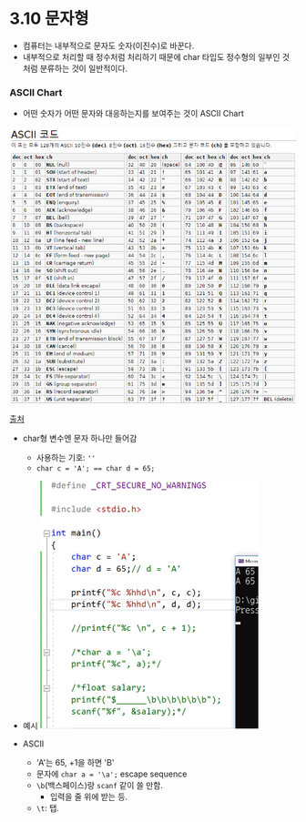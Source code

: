 # 3.10 문자형

* 컴퓨터는 내부적으로 문자도 숫자(이진수)로 바꾼다.
* 내부적으로 처리할 때 정수처럼 처리하기 때문에 char 타입도 정수형의 일부인 것처럼 분류하는 것이 일반적이다.

### ASCII Chart
* 어떤 숫자가 어떤 문자와 대응하는지를 보여주는 것이 ASCII Chart

![](../images/chapter3/data16.png)

[출처](https://ko.cppreference.com/w/cpp/language/ascii)

* char형 변수엔 문자 하나만 들어감
    - 사용하는 기호: `''`
    - `char c = 'A'; == char d = 65;`
    
* 예시
![](../images/chapter3/data17.png)

* ASCII
    - 'A'는 65, +1을 하면 'B'
    - 문자에 `char a = '\a';` escape sequence
    - `\b`(백스페이스)랑 `scanf` 같이 쓸 만함.
        - 입력을 줄 위에 받는 등.
    - `\t`: 탭.